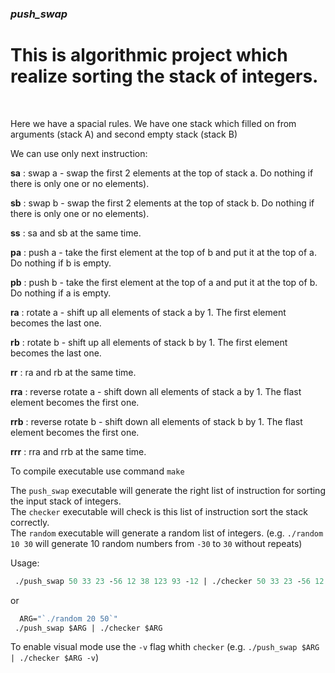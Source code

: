 ### *push_swap*

<h1>This is algorithmic project which realize sorting the stack of integers.</h1><br>
<p>Here we have a spacial rules. We have one stack which filled on from arguments (stack A) and second empty stack (stack B)</p>
<p>We can use only next instruction:</p>

<b>sa</b> : swap a - swap the first 2 elements at the top of stack a. Do nothing if there
is only one or no elements).<br>

<b>sb</b> : swap b - swap the first 2 elements at the top of stack b. Do nothing if there
is only one or no elements).<br>

<b>ss</b> : sa and sb at the same time.<br>

<b>pa</b> : push a - take the first element at the top of b and put it at the top of a. Do
nothing if b is empty.<br>

<b>pb</b> : push b - take the first element at the top of a and put it at the top of b. Do
nothing if a is empty.<br>

<b>ra</b> : rotate a - shift up all elements of stack a by 1. The first element becomes
the last one.<br>

<b>rb</b> : rotate b - shift up all elements of stack b by 1. The first element becomes
the last one.<br>

<b>rr</b> : ra and rb at the same time.<br>

<b>rra</b> : reverse rotate a - shift down all elements of stack a by 1. The flast element
becomes the first one.<br>

<b>rrb</b> : reverse rotate b - shift down all elements of stack b by 1. The flast element
becomes the first one.<br>

<b>rrr</b> : rra and rrb at the same time.<br>

To compile executable use command `make`

The `push_swap` executable will generate the right list of instruction for sorting the input stack of integers.<br>
The `checker` executable will check is this list of instruction sort the stack correctly.<br>
The `random` executable will generate a random list of integers. (e.g. `./random 10 30` will generate 10 random numbers from `-30` to `30` without repeats)<br>

<h>Usage:</h>
```clj
 ./push_swap 50 33 23 -56 12 38 123 93 -12 | ./checker 50 33 23 -56 12 38 123 93 -12
```
or 
```clj
  ARG="`./random 20 50`"
 ./push_swap $ARG | ./checker $ARG
```
To enable visual mode use the `-v` flag whith `checker` (e.g. `./push_swap $ARG | ./checker $ARG -v`)
